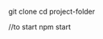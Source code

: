 git clone [<repository-url>](https://github.com/manojkiranti/cic_enquiry_api.git)
cd project-folder

//to start
npm start
